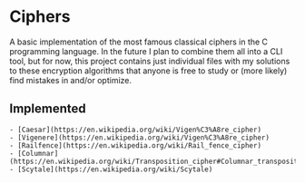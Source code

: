 # Ciphers
A basic implementation of the most famous classical ciphers in the C programming language. In the future I plan to combine them all into a 
CLI tool, but for now, this project contains just individual files with my solutions to these encryption algorithms that anyone is free to 
study or (more likely) find mistakes in and/or optimize.

## Implemented
    - [Caesar](https://en.wikipedia.org/wiki/Vigen%C3%A8re_cipher)
    - [Vigenere](https://en.wikipedia.org/wiki/Vigen%C3%A8re_cipher)
    - [Railfence](https://en.wikipedia.org/wiki/Rail_fence_cipher)
    - [Columnar](https://en.wikipedia.org/wiki/Transposition_cipher#Columnar_transposition)
    - [Scytale](https://en.wikipedia.org/wiki/Scytale)
